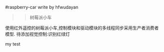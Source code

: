#raspberry-car
write by hfwudayan
>>树莓派小车

使用红外遥控的树莓派小车,控制模块和驱动模块的多线程同步采用生产者消费者模型.
待添加视觉控制:识别红绿灯

my test
